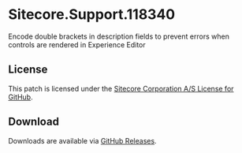 # Sitecore.Support.118340
Encode double brackets in description fields to prevent errors when controls are rendered in Experience Editor

## License  
This patch is licensed under the [Sitecore Corporation A/S License for GitHub](https://github.com/sitecoresupport/Sitecore.Support.118340/blob/master/LICENSE).  

## Download  
Downloads are available via [GitHub Releases](https://github.com/sitecoresupport/Sitecore.Support.118340/releases).  
